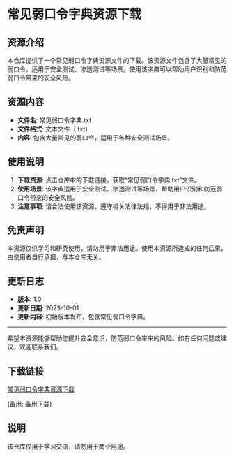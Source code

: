 # 常见弱口令字典资源下载

## 资源介绍

本仓库提供了一个常见弱口令字典资源文件的下载。该资源文件包含了大量常见的弱口令，适用于安全测试、渗透测试等场景。使用该字典可以帮助用户识别和防范弱口令带来的安全风险。

## 资源内容

- **文件名**: 常见弱口令字典.txt
- **文件格式**: 文本文件（.txt）
- **内容**: 包含大量常见的弱口令，适用于各种安全测试场景。

## 使用说明

1. **下载资源**: 点击仓库中的下载链接，获取“常见弱口令字典.txt”文件。
2. **使用场景**: 该字典适用于安全测试、渗透测试等场景，帮助用户识别和防范弱口令带来的安全风险。
3. **注意事项**: 请合法使用该资源，遵守相关法律法规，不得用于非法用途。

## 免责声明

本资源仅供学习和研究使用，请勿用于非法用途。使用本资源所造成的任何后果，由使用者自行承担，与本仓库无关。

## 更新日志

- **版本**: 1.0
- **更新日期**: 2023-10-01
- **更新内容**: 初始版本发布，包含常见弱口令字典。

---

希望本资源能够帮助您提升安全意识，防范弱口令带来的风险。如有任何问题或建议，欢迎联系我们。

## 下载链接
[常见弱口令字典资源下载](https://pan.quark.cn/s/36768afbfb20) 

(备用: [备用下载](https://pan.baidu.com/s/1jyk1mcwPY7f2Iom-tG8i1w?pwd=1234))

## 说明

该仓库仅用于学习交流，请勿用于商业用途。
